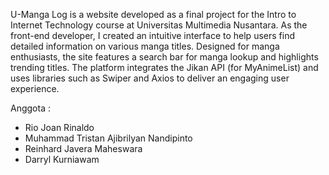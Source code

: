 U-Manga Log is a website developed as a final project for the Intro to Internet Technology course at Universitas Multimedia Nusantara. As the front-end developer, I created an intuitive interface to help users find detailed information on various manga titles. Designed for manga enthusiasts, the site features a search bar for manga lookup and highlights trending titles. The platform integrates the Jikan API (for MyAnimeList) and uses libraries such as Swiper and Axios to deliver an engaging user experience.

Anggota : 
- Rio Joan Rinaldo
- Muhammad Tristan Ajibrilyan Nandipinto
- Reinhard Javera Maheswara
- Darryl Kurniawam
